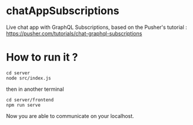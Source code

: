 # chatAppSubscriptions
Live chat app with GraphQL Subscriptions, based on the Pusher's tutorial : https://pusher.com/tutorials/chat-graphql-subscriptions

# How to run it ? 

```
cd server 
node src/index.js
```
then in another terminal
```
cd server/frontend
npm run serve
```
Now you are able to communicate on your localhost.
